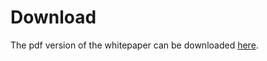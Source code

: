 # Download
The pdf version of the whitepaper can be downloaded <a href="../.gitbook/assets/inferix_wp.pdf" download>here</a>.